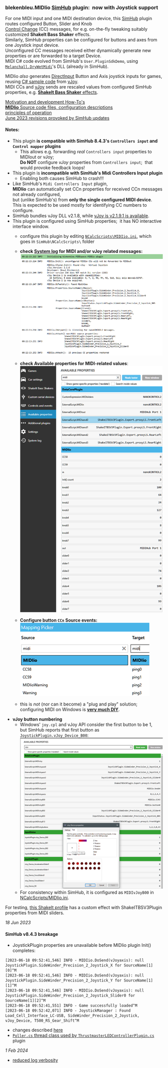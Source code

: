 ### blekenbleu.MIDIio [SimHub](https://www.simhubdash.com/) plugin:&nbsp; now with Joystick support
 For one MIDI input and one MIDI destination device, this [SimHub](https://github.com/SHWotever/SimHub) plugin routes configured Button, Slider and Knob  
 [Control Change](https://www.midi.org/specifications-old/item/table-3-control-change-messages-data-bytes-2) (CC) messages,
 for e.g. on-the-fly tweaking suitably customized **ShakeIt Bass Shaker** effects.  
Similarly, SimHub properties can be configured for buttons and axes from one Joystick input device.  
Unconfigured CC messages received either dynamically generate new properties or are forwarded to a target Device.  
MIDI C# code evolved from SimHub's `User.PluginSdkDemo`,
using [`Melanchall.DryWetMidi`](https://github.com/melanchall/drywetmidi)'s DLL (already in SimHub).  

MIDIio *also* generates [DirectInput](https://blekenbleu.github.io/Windows/HID.md) Button and Axis joystick inputs for games,
reusing [C# sample code](https://github.com/blekenbleu/vJoySDK) from [vJoy](https://github.com/njz3/vJoy).  
MIDI CCs and [vJoy](https://blekenbleu.github.io/Windows/HID) sends are rescaled values from configured SimHub properties,
 e.g. [**ShakeIt Bass Shaker** effects](https://github.com/SHWotever/SimHub/wiki/ShakeIt-V3-Effects-configuration).

[Motivation and development How-To's](https://blekenbleu.github.io/MIDI/plugin/)  
[**MIDIio** Source code files, configuration descriptions](docs/source.md)  
[principles of operation](docs/principles.md)  
[June 2023 revisions provoked by SimHub updates](docs/provoked.md)

#### Notes:
- This plugin **is compatible with SimHub 8.4.3's `Controllers input` and `Control mapper` plugins**  
  - This allows e.g. forwarding *real* `Controllers input` properties to MIDIout or vJoy;  
    **Do NOT** configure *vJoy* properties from `Controllers input`;&nbsp; that would provoke feedback loops!  
- This plugin is **incompatible with SimHub's Midi Controllers Input plugin**  
    - Enabling both causes SimHub to crash!!!   
- Like SimHub's `Midi Controllers Input` plugin,  
  **MIDIio** can automatically set CCn properties  for received CCn messages not already configured,  
  but (unlike SimHub's) from **only the single configured MIDI device**.  
  This is expected to be used mostly for identifying CC numbers to configure.
- SimHub bundles vJoy DLL v2.1.8, while [vJoy is v2.1.9.1 is available](https://sourceforge.net/projects/vjoystick/).  
- This plugin is configured using SimHub properties;&nbsp; it has NO interactive interface window.
    - configure this plugin by editing [`NCalcScripts\MIDIio.ini`](blob/main/NCalcScripts/MIDIio.ini), which goes in `SimHub\NCalcScripts\` folder 
    - **check [System log](docs/SimHub.txt) for MIDI and/or vJoy related messages:**  
      ![log messages](docs/log.png)  

    - **check Available properties for MIDI-related values**:
      ![Properties values](docs/properties.png)

    - **Configure button `CCn` Source events:**  
      ![button event names and actions](docs/events.png)  
    - this is *not* (nor can it become) a "plug and play" solution;  
      configuring MIDI on Windows is [**very much DIY**](https://www.racedepartment.com/threads/simhub-plugin-s-for-output-to-midi-and-vjoy.210079/).  
- **vJoy button numbering**  
    - Windows' `joy.cpl` and vJoy API consider the first button to be 1,  
      but SimHub reports that first button as `JoystickPlugin.vJoy_Device_B00`:  
      ![vJoy](docs/vJoyB.png)  
    - For consistency within SimHub, it is configured as `MIDIvJoyB00` in [NCalcScripts/MIDIio.ini](NCalcScripts/MIDIio.ini).  

For testing, [this ShakeIt profile](https://github.com/blekenbleu/SimHub-profiles/blob/main/Any%20Game%20-%20MIDIio_proxyLS.siprofile)
 has a custom effect with ShakeITBSV3Plugin properties from MIDI sliders.

*18 Jun 2023*  
#### SimHub v8.4.3 breakage  
- JoystickPlugin properties are unavailable before MIDIio plugin Init() completes:
```
[2023-06-18 09:52:41,546] INFO - MIDIio.DoSend(vJoyaxis): null JoystickPlugin.SideWinder_Precision_2_Joystick_X for SourceName[1][0]^M
[2023-06-18 09:52:41,546] INFO - MIDIio.DoSend(vJoyaxis): null JoystickPlugin.SideWinder_Precision_2_Joystick_Y for SourceName[1][1]^M
[2023-06-18 09:52:41,546] INFO - MIDIio.DoSend(vJoyaxis): null JoystickPlugin.SideWinder_Precision_2_Joystick_Slider0 for SourceName[1][2]^M
[2023-06-18 09:52:41,551] INFO - Game successfully loaded^M
[2023-06-18 09:52:42,071] INFO - JoystickManager : Found Load_Cell_Interface_LC-USB, SideWinder_Precision_2_Joystick, vJoy_Device, T500_RS_Gear_Shift^M 
```
- changes described [here](docs/provoked.md)  
- [`Poller.cs` thread class used by `ThrustmasterLEDControllerPlugin.cs`](https://gitlab.com/prodigal.knight/simhub-thrustmaster-wheel-led-controller) plugin  

*1 Feb 2024*  
- [reduced log verbosity](docs/source.md#midiioini)
